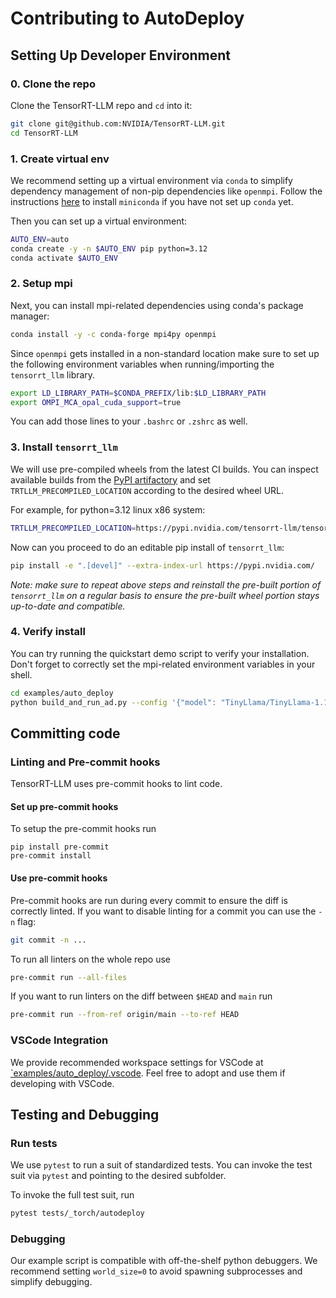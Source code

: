 # Contributing to AutoDeploy

## Setting Up Developer Environment

### 0. Clone the repo

Clone the TensorRT-LLM repo and `cd` into it:

```bash
git clone git@github.com:NVIDIA/TensorRT-LLM.git
cd TensorRT-LLM
```

### 1. Create virtual env

We recommend setting up a virtual environment via `conda` to simplify dependency management of
non-pip dependencies like `openmpi`. Follow the instructions [here](https://docs.anaconda.com/miniconda/install/) to install `miniconda` if you have not set up `conda` yet.

Then you can set up a virtual environment:

```bash
AUTO_ENV=auto
conda create -y -n $AUTO_ENV pip python=3.12
conda activate $AUTO_ENV
```

### 2. Setup mpi

Next, you can install mpi-related dependencies using conda's package manager:

```bash
conda install -y -c conda-forge mpi4py openmpi
```

Since `openmpi` gets installed in a non-standard location make sure to set up the following
environment variables when running/importing the `tensorrt_llm` library.

```bash
export LD_LIBRARY_PATH=$CONDA_PREFIX/lib:$LD_LIBRARY_PATH
export OMPI_MCA_opal_cuda_support=true
```

You can add those lines to your `.bashrc` or `.zshrc` as well.

### 3. Install `tensorrt_llm`

We will use pre-compiled wheels from the latest CI builds. You can inspect available builds from the
[PyPI artifactory](https://pypi.nvidia.com/tensorrt-llm/)
and set `TRTLLM_PRECOMPILED_LOCATION` according to the desired wheel URL.

For example, for python=3.12 linux x86 system:

```bash
TRTLLM_PRECOMPILED_LOCATION=https://pypi.nvidia.com/tensorrt-llm/tensorrt_llm-0.18.0.dev2025020400-cp312-cp312-linux_x86_64.whl
```

Now can you proceed to do an editable pip install of `tensorrt_llm`:

```bash
pip install -e ".[devel]" --extra-index-url https://pypi.nvidia.com/
```

*Note: make sure to repeat above steps and reinstall the pre-built portion of `tensorrt_llm` on a
regular basis to ensure the pre-built wheel portion stays up-to-date and compatible.*

### 4. Verify install

You can try running the quickstart demo script to verify your installation. Don't forget to
correctly set the mpi-related environment variables in your shell.

```bash
cd examples/auto_deploy
python build_and_run_ad.py --config '{"model": "TinyLlama/TinyLlama-1.1B-Chat-v1.0"}'
```

## Committing code

### Linting and Pre-commit hooks

TensorRT-LLM uses pre-commit hooks to lint code.

#### Set up pre-commit hooks

To setup the pre-commit hooks run

```
pip install pre-commit
pre-commit install
```

#### Use pre-commit hooks

Pre-commit hooks are run during every commit to ensure the diff is correctly linted. If you want to
disable linting for a commit you can use the `-n` flag:

```bash
git commit -n ...
```

To run all linters on the whole repo use

```bash
pre-commit run --all-files
```

If you want to run linters on the diff between `$HEAD` and `main` run

```bash
pre-commit run --from-ref origin/main --to-ref HEAD
```

### VSCode Integration

We provide recommended workspace settings for VSCode at [\`examples/auto_deploy/.vscode](.vscode). Feel free to adopt and use them if developing with VSCode.

## Testing and Debugging

### Run tests

We use `pytest` to run a suit of standardized tests. You can invoke the test suit via `pytest` and pointing to the desired subfolder.

To invoke the full test suit, run

```bash
pytest tests/_torch/autodeploy

```

### Debugging

Our example script is compatible with off-the-shelf python debuggers. We recommend setting `world_size=0` to avoid spawning subprocesses and simplify debugging.
